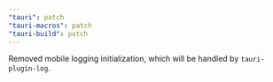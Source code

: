 ```yaml
---
"tauri": patch
"tauri-macros": patch
"tauri-build": patch
---
```


Removed mobile logging initialization, which will be handled by `tauri-plugin-log`.
